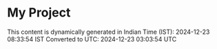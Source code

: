 # My Project

This content is dynamically generated in Indian Time (IST): 2024-12-23 08:33:54 IST
Converted to UTC: 2024-12-23 03:03:54 UTC
